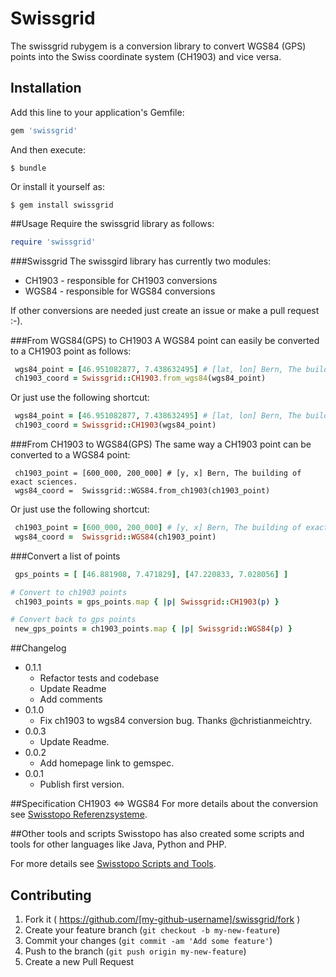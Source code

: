 # Swissgrid

The swissgrid rubygem is a conversion library to convert WGS84 (GPS) points into the Swiss coordinate system (CH1903)
and vice versa.


## Installation

Add this line to your application's Gemfile:

```ruby
gem 'swissgrid'
```

And then execute:

    $ bundle

Or install it yourself as:

    $ gem install swissgrid

##Usage
Require the swissgrid library as follows:
```ruby
require 'swissgrid'
```

###Swissgrid
The swissgird library has currently two modules:

 * CH1903 - responsible for CH1903 conversions
 * WGS84 - responsible for WGS84 conversions
 
If other conversions are needed just create an issue or make a pull request :-).

###From WGS84(GPS) to CH1903
A WGS84 point can easily be converted to a CH1903 point as follows:

```ruby
 wgs84_point = [46.951082877, 7.438632495] # [lat, lon] Bern, The building of exact sciences.
 ch1903_coord = Swissgrid::CH1903.from_wgs84(wgs84_point)
```

Or just use the following shortcut:

```ruby
 wgs84_point = [46.951082877, 7.438632495] # [lat, lon] Bern, The building of exact sciences.
 ch1903_coord = Swissgrid::CH1903(wgs84_point)
```
###From CH1903 to WGS84(GPS)
The same way a CH1903 point can be converted to a WGS84 point:

```
 ch1903_point = [600_000, 200_000] # [y, x] Bern, The building of exact sciences.
 wgs84_coord =  Swissgrid::WGS84.from_ch1903(ch1903_point)
```


Or just use the following shortcut:

```ruby
 ch1903_point = [600_000, 200_000] # [y, x] Bern, The building of exact sciences.
 wgs84_coord =  Swissgrid::WGS84(ch1903_point)
```

###Convert a list of points
```ruby
 gps_points = [ [46.881908, 7.471829], [47.220833, 7.028056] ]

# Convert to ch1903 points
 ch1903_points = gps_points.map { |p| Swissgrid::CH1903(p) }

# Convert back to gps points
 new_gps_points = ch1903_points.map { |p| Swissgrid::WGS84(p) }
```

##Changelog
 * 0.1.1
    * Refactor tests and codebase
    * Update Readme
    * Add comments
 * 0.1.0
    * Fix ch1903 to wgs84 conversion bug. Thanks @christianmeichtry.
 * 0.0.3
    * Update Readme.
 * 0.0.2
    * Add homepage link to gemspec.
 * 0.0.1
    * Publish first version.
    
##Specification CH1903 <=> WGS84
For more details about the conversion see [Swisstopo Referenzsysteme](http://www.swisstopo.admin.ch/internet/swisstopo/en/home/products/software/products/skripts.parsysrelated1.45237.downloadList.10374.DownloadFile.tmp/swissprojectionen.pdf).

##Other tools and scripts
Swisstopo has also created some scripts and tools for other languages like Java, Python and PHP.

For more details see [Swisstopo Scripts and Tools](http://www.swisstopo.admin.ch/internet/swisstopo/en/home/products/software/products/skripts.html).

## Contributing

1. Fork it ( https://github.com/[my-github-username]/swissgrid/fork )
2. Create your feature branch (`git checkout -b my-new-feature`)
3. Commit your changes (`git commit -am 'Add some feature'`)
4. Push to the branch (`git push origin my-new-feature`)
5. Create a new Pull Request
